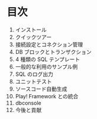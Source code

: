 # 目次

1. インストール
1. クイックツアー
1. 接続設定とコネクション管理
1. DB ブロックとトランザクション
1. 4 種類の SQL テンプレート
1. 一般的な利用のサンプル例
1. SQL のログ出力
1. ユニットテスト
1. ソースコード自動生成
1. Play! Framework との統合
1. dbconsole
1. 今後と貢献

